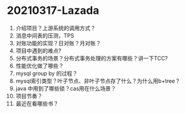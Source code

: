 # 20210317-Lazada

1. 介绍项目？上游系统的调用方式？
2. 消息中间表的压测，TPS
3. 对账功能的实现？日对账？月对账？
4. 项目中遇到的难点?
5. 分布式事务的场景？分布式事务处理的方案有哪些？讲一下TCC?
6. 性能优化做了哪些？
7. mysql group by 的过程？
8. mysql索引类型？叶子节点、非叶子节点存了什么？为什么用b+tree？
9. java 中用到了哪些锁？cas用在什么场景？
10. 项目节奏？
11. 最近在看哪些书？